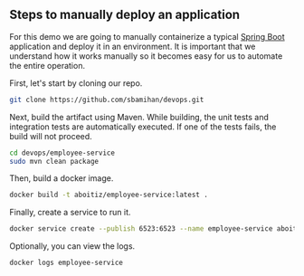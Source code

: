 ## Steps to manually deploy an application

For this demo we are going to manually containerize a typical [Spring Boot](https://spring.io/projects/spring-boot) application and deploy it in an environment. It is important that we understand how it works manually so it becomes easy for us to automate the entire operation.

First, let's start by cloning our repo.

```bash
git clone https://github.com/sbamihan/devops.git
```

Next, build the artifact using Maven. While building, the unit tests and integration tests are automatically executed. If one of the tests fails, the build will not proceed.

```bash
cd devops/employee-service
sudo mvn clean package
```

Then, build a docker image.

```bash
docker build -t aboitiz/employee-service:latest .
```

Finally, create a service to run it.
```bash
docker service create --publish 6523:6523 --name employee-service aboitiz/employee-service:latest
```

Optionally, you can view the logs.
```bash
docker logs employee-service
```